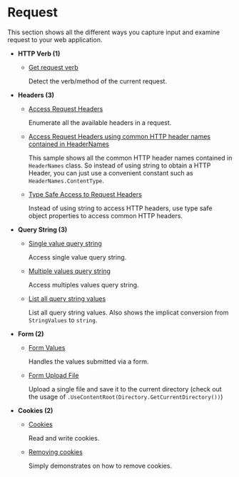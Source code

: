 # Request

  This section shows all the different ways you capture input and examine request to your web application.

  * **HTTP Verb (1)**
    * [Get request verb](/projects/request/request-verb)
      
      Detect the verb/method of the current request. 

  * **Headers (3)**
    * [Access Request Headers](/projects/request/request-headers)
      
      Enumerate all the available headers in a request.

    * [Access Request Headers using common HTTP header names contained in HeaderNames](/projects/request/request-headers-names)

      This sample shows all the common HTTP header names contained in `HeaderNames` class. So instead of using string to obtain a HTTP Header, you can just use a convenient constant such as `HeaderNames.ContentType`.

    * [Type Safe Access to Request Headers](/projects/request/request-headers-typed)
      
      Instead of using string to access HTTP headers, use type safe object properties to access common HTTP headers.

  * **Query String (3)**
    * [Single value query string](/projects/request/query-string-1)

      Access single value query string.

    * [Multiple values query string](/projects/request/query-string-2)

      Access multiples values query string.

    * [List all query string values](/projects/request/query-string-3)

      List all query string values. Also shows the implicat conversion from ```StringValues``` to ```string```.


  * **Form (2)**

    * [Form Values](/projects/request/form-values) 
      
      Handles the values submitted via a form.

    * [Form Upload File](/projects/request/form-upload-file) 
      
      Upload a single file and save it to the current directory (check out the usage of ```.UseContentRoot(Directory.GetCurrentDirectory())```)

  * **Cookies (2)**
          
      * [Cookies](/projects/request/cookies-1)

        Read and write cookies.

      * [Removing cookies](/projects/request/cookies-2)

        Simply demonstrates on how to remove cookies.
